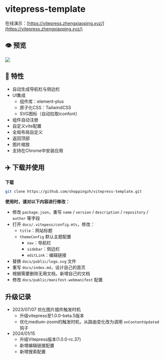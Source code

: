 # vitepress-template
在线演示：[https://vitepress.zhengxiaoping.xyz/](https://vitepress.zhengxiaoping.xyz/)

## 👁️ 预览

![](https://github.com/shoppingzh/vitepress-template/blob/main/preview.png?raw=true)

## 🚀 特性

- 自动生成导航栏与侧边栏
- UI集成
  - 组件库：element-plus
  - 原子化CSS：TailwindCSS
  - SVG图标（自动拉取iconfont）
- 组件自动注册
- 自定义vite配置
- 全局布局自定义
- 返回顶部
- 图片缩放
- 支持在Chrome中安装应用

## ✈️ 下载并使用

**下载**

```bash
git clone https://github.com/shoppingzh/vitepress-template.git
```

**使用时，请对以下内容进行修改：**

- 修改 `package.json`，重写 `name` / `version` / `description` / `repository` / `author` 等字段
- 打开 `docs/.vitepess/config.mts`，修改：
  - `title`：网站标题
  - `themeConfig` 默认主题配置
    - `nav`：导航栏
    - `sidebar`：侧边栏
    - `editLink`：编辑链接
- 替换 `docs/public/logo.svg` 文件
- 重写 `docs/index.md`，设计自己的首页
- 根据需要删除无用文档，新增自己的文档
- 修改 `docs/public/manifest.webmanifest` 配置

## 升级记录

- 2023/07/07 优化图片插件触发时机
  - 升级vitepress至1.0.0-beta.5版本
  - 优化medium-zoom的触发时机，从路由变化改为调用 `onContentUpdated` 钩子
- 2024/01/15
  - 升级Vitepress版本(1.0.0-rc.37)
  - 新增编辑链接配置
  - 新增搜索配置